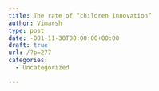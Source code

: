 ```yaml
---
title: The rate of “children innovation”
author: Vimarsh
type: post
date: -001-11-30T00:00:00+00:00
draft: true
url: /?p=277
categories:
  - Uncategorized

---
```


